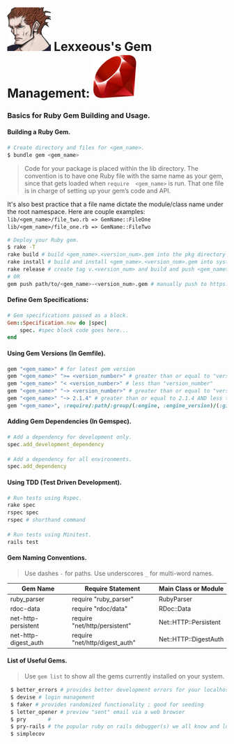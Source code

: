 <!-- Gem Management -->

# <img src="../.pics/Lexxeous/lexx_headshot_clear.png" width="100px"/> Lexxeous's Gem Management: <img src="../.pics/RoR/gem_logo.jpeg" width="100px"/>
### Basics for Ruby Gem Building and Usage.

#### Building a Ruby Gem.
```sh
# Create directory and files for <gem_name>.
$ bundle gem <gem_name>
```

> Code for your package is placed within the lib directory. The convention is to have one Ruby file with the same name as your gem, since that gets loaded when `require 
<gem_name>` is run. That one file is in charge of setting up your gem’s code and API.

It's also best practice that a file name dictate the module/class name under the root namespace. Here are couple examples:<br>
`lib/<gem_name>/file_two.rb => GemName::FileOne`<br>
`lib/<gem_name>/file_one.rb => GemName::FileTwo`<br>

```sh
# Deploy your Ruby gem.
$ rake -T
rake build # build <gem_name>.<version_num>.gem into the pkg directory
rake install # build and install <gem_name>.<version_num>.gem into system gems
rake release # create tag v.<version_num> and build and push <gem_name>.<version_num>.gem to Rubygems
# OR
gem push path/to/<gem_name>-<version_num>.gem # manually push to https://rubygems.org
```

#### Define Gem Specifications:
```ruby
# Gem specifications passed as a block.
Gem::Specification.new do |spec|
	spec. #spec block code goes here...
end
```

#### Using Gem Versions (In Gemfile).
```ruby
gem "<gem_name>" # for latest gem version
gem "<gem_name>" ">= <version_number>" # greater than or equal to "version_number"
gem "<gem_name>" "< <version_number>" # less than "version_number"
gem "<gem_name>" "~> <version_number>" # greater than or equal to "version_number" AND less than next root version release
gem "<gem_name>" "~> 2.1.4" # greater than or equal to 2.1.4 AND less than 3.0.0
gem "<gem_name>", :require/:path/:group/(:engine, :engine_version)/(:git, :tag/:branch/:ref) # extra parameters for advanced gem settings
```

#### Adding Gem Dependencies (In Gemspec).
```ruby
# Add a dependency for development only.
spec.add_development_dependency

# Add a dependency for all environments.
spec.add_dependency
```

#### Using TDD (Test Driven Development).
```sh
# Run tests using Rspec.
rake spec
rspec spec
rspec # shorthand command

# Run tests using Minitest.
rails test
```

#### Gem Naming Conventions.
> Use dashes `-` for paths. Use underscores `_` for multi-word names.

| Gem Name             | Require Statement              | Main Class or Module  |
|----------------------|--------------------------------|-----------------------|
| ruby_parser          | require "ruby_parser"          | RubyParser            |
| rdoc-data            | require "rdoc/data"            | RDoc::Data            |
| net-http-persistent  | require "net/http/persistent"  | Net::HTTP::Persistent |
| net-http-digest_auth | require "net/http/digest_auth" | Net::HTTP::DigestAuth |


#### List of Useful Gems.
> Use `gem list` to show all the gems currently installed on your system.
```sh
 $ better_errors # provides better development errors for your localhost
 $ devise # login management
 $ faker # provides randomized functionality ; good for seeding
 $ letter_opener # preview "sent" email via a web browser
 $ pry       # 
 $ pry-rails # the popular ruby on rails debugger(s) we all know and love
 $ simplecov
```